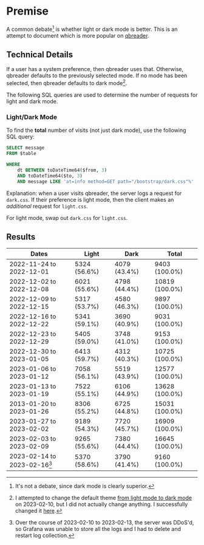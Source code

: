 # Premise

A common debate[^1] is whether light or dark mode is better.
This is an attempt to document which is more popular on [qbreader](https://www.qbreader.org).

## Technical Details

If a user has a system preference, then qbreader uses that.
Otherwise, qbreader defaults to the previously selected mode.
If no mode has been selected, then qbreader defaults to dark mode[^2].

The following SQL queries are used to determine the number of requests for light and dark mode.

### Light/Dark Mode

To find the **total** number of visits (not just dark mode), use the following SQL query:

```SQL
SELECT message
FROM $table

WHERE
    dt BETWEEN toDateTime64($from, 3)
    AND toDateTime64($to, 3)
    AND message LIKE 'at=info method=GET path="/bootstrap/dark.css"%'
```

Explanation: when a user visits qbreader, the server logs a request for `dark.css`.
If their preference is light mode, then the client makes an _additional_ request for `light.css`.

For light mode, swap out `dark.css` for `light.css`.

## Results

| Dates                        | Light        | Dark         | Total          |
| ---------------------------- | ------------ | ------------ | -------------- |
| 2022-11-24 to 2022-12-01     | 5324 (56.6%) | 4079 (43.4%) | 9403 (100.0%)  |
| 2022-12-02 to 2022-12-08     | 6021 (55.6%) | 4798 (44.4%) | 10819 (100.0%) |
| 2022-12-09 to 2022-12-15     | 5317 (53.7%) | 4580 (46.3%) | 9897 (100.0%)  |
| 2022-12-16 to 2022-12-22     | 5341 (59.1%) | 3690 (40.9%) | 9031 (100.0%)  |
| 2022-12-23 to 2022-12-29     | 5405 (59.0%) | 3748 (41.0%) | 9153 (100.0%)  |
| 2022-12-30 to 2023-01-05     | 6413 (59.7%) | 4312 (40.3%) | 10725 (100.0%) |
| 2023-01-06 to 2023-01-12     | 7058 (56.1%) | 5519 (43.9%) | 12577 (100.0%) |
| 2023-01-13 to 2023-01-19     | 7522 (55.1%) | 6106 (44.9%) | 13628 (100.0%) |
| 2013-01-20 to 2023-01-26     | 8306 (55.2%) | 6725 (44.8%) | 15031 (100.0%) |
| 2023-01-27 to 2023-02-02     | 9189 (54.3%) | 7720 (45.7%) | 16909 (100.0%) |
| 2023-02-03 to 2023-02-09     | 9265 (55.6%) | 7380 (44.4%) | 16645 (100.0%) |
| 2023-02-14 to 2023-02-16[^3] | 5370 (58.6%) | 3790 (41.4%) | 9160 (100.0%)  |

[^1]: It's not a debate, since dark mode is clearly superior.
[^2]: I attempted to change the default theme [from light mode to dark mode](https://github.com/qbreader/website/commit/d267dcebe84a6e2309b4e1c89d6e03156efcc661) on 2023-02-10, but I did not actually change anything. I successfully changed it [here](https://github.com/qbreader/website/commit/12f2e6842d48cae53fa2993a06b9212b06345f46).
[^3]: Over the course of 2023-02-10 to 2023-02-13, the server was DDoS'd, so Grafana was unable to store all the logs and I had to delete and restart log collection.
